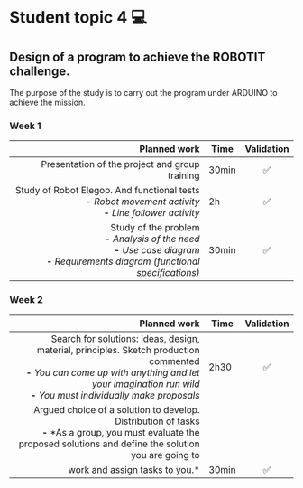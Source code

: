 # Student topic 4 💻

## Design of a program to achieve the ROBOTIT challenge.
The purpose of the study is to carry out the program under ARDUINO to achieve the mission.

### Week 1
| Planned work | Time | Validation |
|--------:|----------------------------|:--------------------:|
| Presentation of the project and group training | 30min | ✅ |
| Study of Robot Elegoo. And functional tests <br>**-** *Robot movement activity* <br>**-** *Line follower activity* | 2h | ✅ |
| Study of the problem <br>**-** *Analysis of the need* <br>**-** *Use case diagram* <br>**-** *Requirements diagram (functional specifications)* | 30min | ✅ |

### Week 2
| Planned work | Time | Validation |
|--------:|----------------------------|:--------------------:|
| Search for solutions: ideas, design, material, principles. Sketch production commented <br>**-** *You can come up with anything and let your imagination run wild* <br>**-** *You must individually make proposals* | 2h30 | ✅ |
| Argued choice of a solution to develop. Distribution of tasks <br>**-** *As a group, you must evaluate the proposed solutions and define the solution you are going to
work and assign tasks to you.* | 30min | ✅ |
